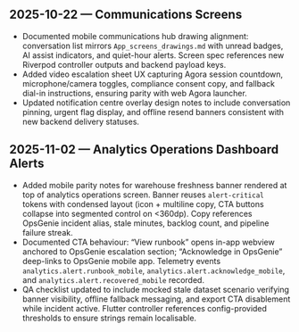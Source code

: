 ## 2025-10-22 — Communications Screens
- Documented mobile communications hub drawing alignment: conversation list mirrors `App_screens_drawings.md` with unread badges, AI assist indicators, and quiet-hour alerts. Screen spec references new Riverpod controller outputs and backend payload keys.
- Added video escalation sheet UX capturing Agora session countdown, microphone/camera toggles, compliance consent copy, and fallback dial-in instructions, ensuring parity with web Agora launcher.
- Updated notification centre overlay design notes to include conversation pinning, urgent flag display, and offline resend banners consistent with new backend delivery statuses.

## 2025-11-02 — Analytics Operations Dashboard Alerts
- Added mobile parity notes for warehouse freshness banner rendered at top of analytics operations screen. Banner reuses `alert-critical` tokens with condensed layout (icon + multiline copy, CTA buttons collapse into segmented control on <360dp). Copy references OpsGenie incident alias, stale minutes, backlog count, and pipeline failure streak.
- Documented CTA behaviour: “View runbook” opens in-app webview anchored to OpsGenie escalation section; “Acknowledge in OpsGenie” deep-links to OpsGenie mobile app. Telemetry events `analytics.alert.runbook_mobile`, `analytics.alert.acknowledge_mobile`, and `analytics.alert.recovered_mobile` recorded.
- QA checklist updated to include mocked stale dataset scenario verifying banner visibility, offline fallback messaging, and export CTA disablement while incident active. Flutter controller references config-provided thresholds to ensure strings remain localisable.
